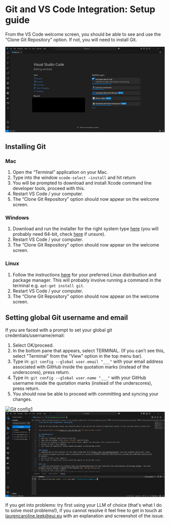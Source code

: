 # Git and VS Code Integration: Setup guide

From the VS Code welcome screen, you should be able to see and use the “Clone Git Repository” option. If not, you will need to install Git.

![VS Code welcome screen](Images/vs_code_welcome.jpg "VS Code welcome screen")

## Installing Git
### Mac
1. Open the “Terminal” application on your Mac.
2. Type into the window `xcode-select –install` and hit return
3. You will be prompted to download and install Xcode command line developer tools, proceed with this.
4. Restart VS Code / your computer.
5. The “Clone Git Repository” option should now appear on the welcome screen.

### Windows
1. Download and run the installer for the right system type [here](https://git-scm.com/download/win) (you will probably need 64-bit, check [here](https://support.microsoft.com/en-us/windows/32-bit-and-64-bit-windows-frequently-asked-questions-c6ca9541-8dce-4d48-0415-94a3faa2e13d) if unsure).
2. Restart VS Code / your computer.
3. The “Clone Git Repository” option should now appear on the welcome screen.

### Linux
1. Follow the instructions [here](https://git-scm.com/download/linux) for your preferred Linux distribuition and package manager. This will probably involve running a command in the terminal e.g. `apt-get install git`.
2. Restart VS Code / your computer.
3. The “Clone Git Repository” option should now appear on the welcome screen.

## Setting global Git username and email

If you are faced with a prompt to set your global git credentials/username/email:

1. Select OK/proceed.
2. In the bottom pane that appears, select TERMINAL. (If you can’t see this, select "Terminal" from the "View" option in the top menu bar).
3. Type in: `git config --global user.email "___"` with your email address associated with GitHub inside the quotation marks (instead of the underscores), press return.
4. Type in: `git config --global user.name "___"` with your GitHub username inside the quotation marks (instead of the underscores), press return.
5. You should now be able to proceed with committing and syncing your changes.

![Git config1](Images/vs_code_source_control.jpg "Configuring global Git credentials in VS Code terminal.")
![Git config2](Images/git_config.jpg "Configuring global Git credentials in VS Code terminal.")


If you get into problems: try first using your LLM of choice (that's what I do to solve most problems!), if you cannot resolve it feel free to get in touch at laurencaroline.leek@eui.eu with an explanation and screenshot of the issue.
